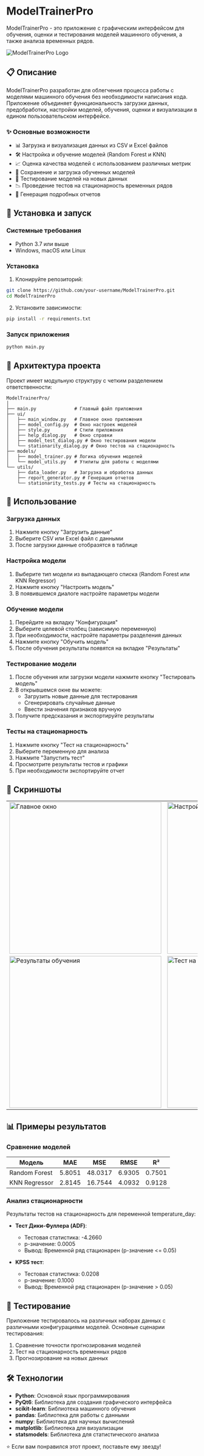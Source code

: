 # ModelTrainerPro

ModelTrainerPro - это приложение с графическим интерфейсом для обучения, оценки и тестирования моделей машинного обучения, а также анализа временных рядов.

![ModelTrainerPro Logo](./assets/logo.png)

## 📋 Описание

ModelTrainerPro разработан для облегчения процесса работы с моделями машинного обучения без необходимости написания кода. Приложение объединяет функциональность загрузки данных, предобработки, настройки моделей, обучения, оценки и визуализации в едином пользовательском интерфейсе.

### ✨ Основные возможности

- 📊 Загрузка и визуализация данных из CSV и Excel файлов
- 🛠 Настройка и обучение моделей (Random Forest и KNN)
- 📈 Оценка качества моделей с использованием различных метрик
- 💾 Сохранение и загрузка обученных моделей
- 🧪 Тестирование моделей на новых данных
- 📉 Проведение тестов на стационарность временных рядов
- 📝 Генерация подробных отчетов

## 🚀 Установка и запуск

### Системные требования

- Python 3.7 или выше
- Windows, macOS или Linux

### Установка

1. Клонируйте репозиторий:
```bash
git clone https://github.com/your-username/ModelTrainerPro.git
cd ModelTrainerPro
```

2. Установите зависимости:
```bash
pip install -r requirements.txt
```

### Запуск приложения

```bash
python main.py
```

## 🧩 Архитектура проекта

Проект имеет модульную структуру с четким разделением ответственности:

```
ModelTrainerPro/
│
├── main.py              # Главный файл приложения
├── ui/
│   ├── main_window.py   # Главное окно приложения
│   ├── model_config.py  # Окно настроек моделей
│   ├── style.py         # Стили приложения
│   ├── help_dialog.py   # Окно справки
│   ├── model_test_dialog.py # Окно тестирования модели
│   └── stationarity_dialog.py # Окно тестов на стационарность
├── models/
│   ├── model_trainer.py # Логика обучения моделей
│   └── model_utils.py   # Утилиты для работы с моделями
└── utils/
    ├── data_loader.py   # Загрузка и обработка данных
    ├── report_generator.py # Генерация отчетов
    └── stationarity_tests.py # Тесты на стационарность
```

## 📖 Использование

### Загрузка данных

1. Нажмите кнопку "Загрузить данные"
2. Выберите CSV или Excel файл с данными
3. После загрузки данные отобразятся в таблице

### Настройка модели

1. Выберите тип модели из выпадающего списка (Random Forest или KNN Regressor)
2. Нажмите кнопку "Настроить модель"
3. В появившемся диалоге настройте параметры модели

### Обучение модели

1. Перейдите на вкладку "Конфигурация"
2. Выберите целевой столбец (зависимую переменную)
3. При необходимости, настройте параметры разделения данных
4. Нажмите кнопку "Обучить модель"
5. После обучения результаты появятся на вкладке "Результаты"

### Тестирование модели

1. После обучения или загрузки модели нажмите кнопку "Тестировать модель"
2. В открывшемся окне вы можете:
   - Загрузить новые данные для тестирования
   - Сгенерировать случайные данные
   - Ввести значения признаков вручную
3. Получите предсказания и экспортируйте результаты

### Тесты на стационарность

1. Нажмите кнопку "Тест на стационарность"
2. Выберите переменную для анализа
3. Нажмите "Запустить тест"
4. Просмотрите результаты тестов и графики
5. При необходимости экспортируйте отчет

## 📸 Скриншоты

<table>
  <tr>
    <td><img src="./screenshots/main_window.png" alt="Главное окно" width="400"/></td>
    <td><img src="./screenshots/model_config.png" alt="Настройка модели" width="400"/></td>
  </tr>
  <tr>
    <td><img src="./screenshots/results.png" alt="Результаты обучения" width="400"/></td>
    <td><img src="./screenshots/stationarity.png" alt="Тест на стационарность" width="400"/></td>
  </tr>
</table>

## 📊 Примеры результатов

### Сравнение моделей

| Модель | MAE | MSE | RMSE | R² |
|--------|-----|-----|------|-----|
| Random Forest | 5.8051 | 48.0317 | 6.9305 | 0.7501 |
| KNN Regressor | 2.8145 | 16.7544 | 4.0932 | 0.9128 |

### Анализ стационарности

Результаты тестов на стационарность для переменной temperature_day:

- **Тест Дики-Фуллера (ADF)**:
  - Тестовая статистика: -4.2660
  - p-значение: 0.0005
  - Вывод: Временной ряд стационарен (p-значение <= 0.05)

- **KPSS тест**:
  - Тестовая статистика: 0.0208
  - p-значение: 0.1000
  - Вывод: Временной ряд стационарен (p-значение > 0.05)

## 🧪 Тестирование

Приложение тестировалось на различных наборах данных с различными конфигурациями моделей. Основные сценарии тестирования:

1. Сравнение точности прогнозирования моделей
2. Тест на стационарность временных рядов
3. Прогнозирование на новых данных

## 🛠 Технологии

- **Python**: Основной язык программирования
- **PyQt6**: Библиотека для создания графического интерфейса
- **scikit-learn**: Библиотека машинного обучения
- **pandas**: Библиотека для работы с данными
- **numpy**: Библиотека для научных вычислений
- **matplotlib**: Библиотека для визуализации
- **statsmodels**: Библиотека для статистического анализа

⭐️ Если вам понравился этот проект, поставьте ему звезду!

